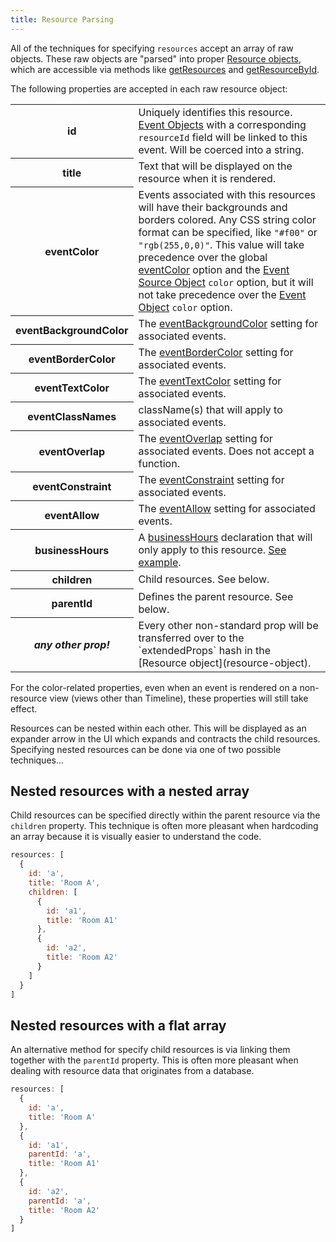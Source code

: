 ```yaml
---
title: Resource Parsing
---
```


All of the techniques for specifying `resources` accept an array of raw objects. These raw objects are "parsed" into proper [Resource objects](resource-object), which are accessible via methods like [getResources](getResources) and [getResourceById](getResourceById).

The following properties are accepted in each raw resource object:

<table>

<tr>
<th>id</th>
<td>
Uniquely identifies this resource. <a href='event-object'>Event Objects</a> with a corresponding <code>resourceId</code> field will be linked to this event.
Will be coerced into a string.
</td>
</tr>

<tr>
<th>title</th>
<td>
Text that will be displayed on the resource when it is rendered.
</td>
</tr>

<tr>
<th>eventColor</th>
<td>
Events associated with this resources will have their backgrounds and borders colored. Any CSS string color format can be specified, like <code>"#f00"</code> or <code>"rgb(255,0,0)"</code>. This value will take precedence over the global <a href='eventColor'>eventColor</a> option and the <a href='event-source-object'>Event Source Object</a> <code>color</code> option, but it will not take precedence over the <a href='event-object'>Event Object</a> <code>color</code> option.
</td>
</tr>

<tr>
<th>eventBackgroundColor</th>
<td>
The <a href='eventBackgroundColor'>eventBackgroundColor</a> setting for associated events.
</td>
</tr>

<tr>
<th>eventBorderColor</th>
<td>
The <a href='eventBorderColor'>eventBorderColor</a> setting for associated events.
</td>
</tr>

<tr>
<th>eventTextColor</th>
<td>
The <a href='eventTextColor'>eventTextColor</a> setting for associated events.
</td>
</tr>

<tr>
<th>eventClassNames</th>
<td>
className(s) that will apply to associated events.
</td>
</tr>

<tr>
<th>eventOverlap</th>
<td>
The <a href='eventOverlap'>eventOverlap</a> setting for associated events. Does not accept a function.
</td>
</tr>

<tr>
<th>eventConstraint</th>
<td>
The <a href='eventConstraint'>eventConstraint</a> setting for associated events.
</td>
</tr>

<tr>
<th>eventAllow</th>
<td>
The <a href='eventAllow'>eventAllow</a> setting for associated events.
</td>
</tr>

<tr>
<th>businessHours</th>
<td>
A <a href='businessHours'>businessHours</a> declaration
that will only apply to this resource.
<a href='businessHours-per-resource'>See example</a>.
</td>
</tr>

<tr>
<th>children</th>
<td>
Child resources. See below.
</td>
</tr>

<tr>
<th>parentId</th>
<td>
Defines the parent resource. See below.
</td>
</tr>

<tr>
<th><em>any other prop!</em></th>
<td markdown='1'>
Every other non-standard prop will be transferred over to the `extendedProps` hash in the [Resource object](resource-object).
</td>
</tr>

</table>

For the color-related properties, even when an event is rendered on a non-resource view (views other than Timeline), these properties will still take effect.

Resources can be nested within each other. This will be displayed as an expander arrow in the UI which expands and contracts the child resources. Specifying nested resources can be done via one of two possible techniques...


## Nested resources with a nested array

Child resources can be specified directly within the parent resource via the `children` property. This technique is often more pleasant when hardcoding an array because it is visually easier to understand the code.

```js
resources: [
  {
    id: 'a',
    title: 'Room A',
    children: [
      {
        id: 'a1',
        title: 'Room A1'
      },
      {
        id: 'a2',
        title: 'Room A2'
      }
    ]
  }
]
```

## Nested resources with a flat array

An alternative method for specify child resources is via linking them together with the `parentId` property. This is often more pleasant when dealing with resource data that originates from a database.

```js
resources: [
  {
    id: 'a',
    title: 'Room A'
  },
  {
    id: 'a1',
    parentId: 'a',
    title: 'Room A1'
  },
  {
    id: 'a2',
    parentId: 'a',
    title: 'Room A2'
  }
]
```
